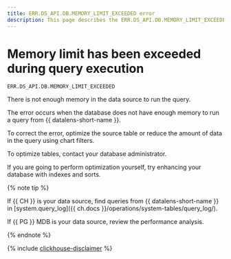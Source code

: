 ```yaml
---
title: ERR.DS_API.DB.MEMORY_LIMIT_EXCEEDED error
description: This page describes the ERR.DS_API.DB.MEMORY_LIMIT_EXCEEDED error.
---
```


# Memory limit has been exceeded during query execution

`ERR.DS_API.DB.MEMORY_LIMIT_EXCEEDED`

There is not enough memory in the data source to run the query.

The error occurs when the database does not have enough memory to run a query from {{ datalens-short-name }}.



To correct the error, optimize the source table or reduce the amount of data in the query using chart filters.

To optimize tables, contact your database administrator.

If you are going to perform optimization yourself, try enhancing your database with indexes and sorts.

{% note tip %}

If {{ CH }} is your data source, find queries from {{ datalens-short-name }} in [system.query_log]({{ ch.docs }}/operations/system-tables/query_log/).


If {{ PG }} MDB is your data source, review the performance analysis.


{% endnote %}


{% include [clickhouse-disclaimer](../../../_includes/clickhouse-disclaimer.md) %}
